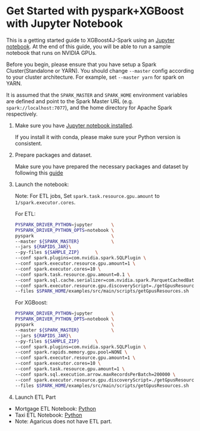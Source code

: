Get Started with pyspark+XGBoost with Jupyter Notebook
===================================================================

This is a getting started guide to XGBoost4J-Spark using an [Jupyter notebook](https://jupyter.org/). 
At the end of this guide, you will be able to run a sample notebook that runs on NVIDIA GPUs.

Before you begin, please ensure that you have setup a Spark Cluster(Standalone or YARN).
You should change `--master` config according to your cluster architecture. For example, set `--master yarn` for spark on YARN.

It is assumed that the `SPARK_MASTER` and `SPARK_HOME` environment variables are defined and point to the Spark Master URL (e.g. `spark://localhost:7077`),
and the home directory for Apache Spark respectively.

1. Make sure you have [Jupyter notebook installed](https://jupyter.org/install.html).

   If you install it with conda, please make sure your Python version is consistent.

2. Prepare packages and dataset.

    Make sure you have prepared the necessary packages and dataset by following this [guide](../prepare-package-data/preparation-python.md)

3. Launch the notebook:

   Note: For ETL jobs, Set `spark.task.resource.gpu.amount` to `1/spark.executor.cores`.

    For ETL:

    ``` bash
    PYSPARK_DRIVER_PYTHON=jupyter       \
    PYSPARK_DRIVER_PYTHON_OPTS=notebook \
    pyspark                             \
    --master ${SPARK_MASTER}            \
    --jars ${RAPIDS_JAR}\
    --py-files ${SAMPLE_ZIP}      \
    --conf spark.plugins=com.nvidia.spark.SQLPlugin \
    --conf spark.executor.resource.gpu.amount=1 \
    --conf spark.executor.cores=10 \
    --conf spark.task.resource.gpu.amount=0.1 \
    --conf spark.sql.cache.serializer=com.nvidia.spark.ParquetCachedBatchSerializer \
    --conf spark.executor.resource.gpu.discoveryScript=./getGpusResources.sh \
    --files $SPARK_HOME/examples/src/main/scripts/getGpusResources.sh
    ```

    For XGBoost:

    ``` bash
    PYSPARK_DRIVER_PYTHON=jupyter       \
    PYSPARK_DRIVER_PYTHON_OPTS=notebook \
    pyspark                             \
    --master ${SPARK_MASTER}            \
    --jars ${RAPIDS_JAR}\
    --py-files ${SAMPLE_ZIP}      \
    --conf spark.plugins=com.nvidia.spark.SQLPlugin \
    --conf spark.rapids.memory.gpu.pool=NONE \
    --conf spark.executor.resource.gpu.amount=1 \
    --conf spark.executor.cores=10 \
    --conf spark.task.resource.gpu.amount=1 \
    --conf spark.sql.execution.arrow.maxRecordsPerBatch=200000 \
    --conf spark.executor.resource.gpu.discoveryScript=./getGpusResources.sh \
    --files $SPARK_HOME/examples/src/main/scripts/getGpusResources.sh
    ```

4. Launch ETL Part 

- Mortgage ETL Notebook: [Python](../../../../examples/XGBoost-Examples/mortgage/notebooks/python/MortgageETL.ipynb)
- Taxi ETL Notebook: [Python](../../../../examples/XGBoost-Examples/taxi/notebooks/python/taxi-ETL.ipynb)
- Note: Agaricus does not have ETL part.
